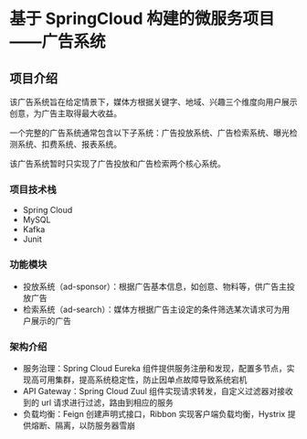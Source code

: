 # 基于 SpringCloud 构建的微服务项目——广告系统

## 项目介绍

该广告系统旨在给定情景下，媒体方根据关键字、地域、兴趣三个维度向用户展示创意，为广告主取得最大收益。

一个完整的广告系统通常包含以下子系统：广告投放系统、广告检索系统、曝光检测系统、扣费系统、报表系统。

该广告系统暂时只实现了广告投放和广告检索两个核心系统。

### 项目技术栈

+ Spring Cloud
+ MySQL
+ Kafka
+ Junit

### 功能模块

+ 投放系统（ad-sponsor）：根据广告基本信息，如创意、物料等，供广告主投放广告
+ 检索系统（ad-search）：媒体方根据广告主设定的条件筛选某次请求可为用户展示的广告

### 架构介绍

+ 服务治理：Spring Cloud Eureka 组件提供服务注册和发现，配置多节点，实现高可用集群，提高系统稳定性，防止因单点故障导致系统宕机
+ API Gateway：Spring Cloud Zuul 组件实现请求转发，自定义过滤器对接收到的 url 请求进行过滤，路由到相应的服务
+ 负载均衡：Feign 创建声明式接口，Ribbon 实现客户端负载均衡，Hystrix 提供熔断、隔离，以防服务器雪崩